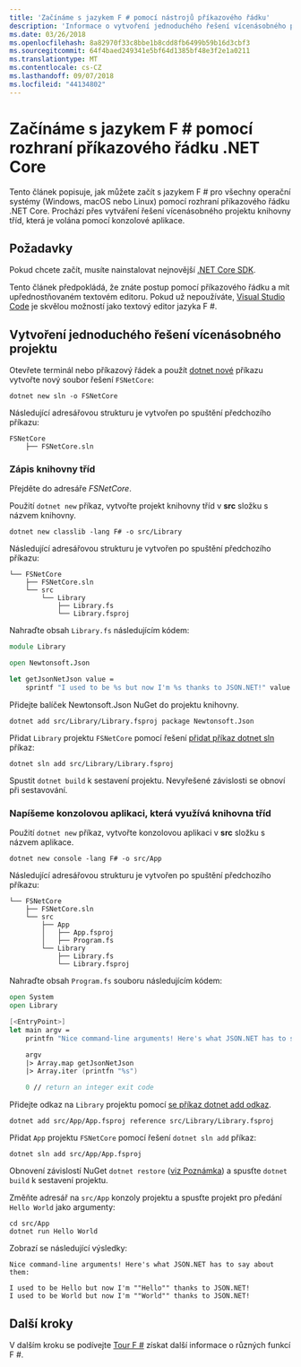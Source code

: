 ```yaml
---
title: 'Začínáme s jazykem F # pomocí nástrojů příkazového řádku'
description: 'Informace o vytvoření jednoduchého řešení vícenásobného projektu v F # s použitím rozhraní příkazového řádku .NET Core pro všechny operační systémy (Windows, macOs nebo Linux).'
ms.date: 03/26/2018
ms.openlocfilehash: 8a82970f33c8bbe1b8cdd8fb6499b59b16d3cbf3
ms.sourcegitcommit: 64f4baed249341e5bf64d1385bf48e3f2e1a0211
ms.translationtype: MT
ms.contentlocale: cs-CZ
ms.lasthandoff: 09/07/2018
ms.locfileid: "44134802"
---
```

# <a name="get-started-with-f-with-the-net-core-cli"></a>Začínáme s jazykem F # pomocí rozhraní příkazového řádku .NET Core

Tento článek popisuje, jak můžete začít s jazykem F # pro všechny operační systémy (Windows, macOS nebo Linux) pomocí rozhraní příkazového řádku .NET Core. Prochází přes vytváření řešení vícenásobného projektu knihovny tříd, která je volána pomocí konzolové aplikace.

## <a name="prerequisites"></a>Požadavky

Pokud chcete začít, musíte nainstalovat nejnovější [.NET Core SDK](https://www.microsoft.com/net/download/).

Tento článek předpokládá, že znáte postup pomocí příkazového řádku a mít upřednostňovaném textovém editoru. Pokud už nepoužíváte, [Visual Studio Code](get-started-vscode.md) je skvělou možností jako textový editor jazyka F #.

## <a name="build-a-simple-multi-project-solution"></a>Vytvoření jednoduchého řešení vícenásobného projektu

Otevřete terminál nebo příkazový řádek a použít [dotnet nové](../../core/tools/dotnet-new.md) příkazu vytvořte nový soubor řešení `FSNetCore`:

```console
dotnet new sln -o FSNetCore
```

Následující adresářovou strukturu je vytvořen po spuštění předchozího příkazu:

```console
FSNetCore
    ├── FSNetCore.sln
```

### <a name="write-a-class-library"></a>Zápis knihovny tříd

Přejděte do adresáře *FSNetCore*.

Použití `dotnet new` příkaz, vytvořte projekt knihovny tříd v **src** složku s názvem knihovny.

```console
dotnet new classlib -lang F# -o src/Library
```

Následující adresářovou strukturu je vytvořen po spuštění předchozího příkazu:

```console
└── FSNetCore
    ├── FSNetCore.sln
    └── src
        └── Library
            ├── Library.fs
            └── Library.fsproj
```

Nahraďte obsah `Library.fs` následujícím kódem:

```fsharp
module Library

open Newtonsoft.Json

let getJsonNetJson value =
    sprintf "I used to be %s but now I'm %s thanks to JSON.NET!" value (JsonConvert.SerializeObject(value))
```

Přidejte balíček Newtonsoft.Json NuGet do projektu knihovny.

```console
dotnet add src/Library/Library.fsproj package Newtonsoft.Json
```

Přidat `Library` projektu `FSNetCore` pomocí řešení [přidat příkaz dotnet sln](../../core/tools/dotnet-sln.md) příkaz:

```console
dotnet sln add src/Library/Library.fsproj
```

Spustit `dotnet build` k sestavení projektu. Nevyřešené závislosti se obnoví při sestavování.

### <a name="write-a-console-application-that-consumes-the-class-library"></a>Napíšeme konzolovou aplikaci, která využívá knihovna tříd

Použití `dotnet new` příkaz, vytvořte konzolovou aplikaci v **src** složku s názvem aplikace.

```console
dotnet new console -lang F# -o src/App
```

Následující adresářovou strukturu je vytvořen po spuštění předchozího příkazu:

```console
└── FSNetCore
    ├── FSNetCore.sln
    └── src
        ├── App
        │   ├── App.fsproj
        │   ├── Program.fs
        └── Library
            ├── Library.fs
            └── Library.fsproj
```

Nahraďte obsah `Program.fs` souboru následujícím kódem:

```fsharp
open System
open Library

[<EntryPoint>]
let main argv =
    printfn "Nice command-line arguments! Here's what JSON.NET has to say about them:"

    argv
    |> Array.map getJsonNetJson
    |> Array.iter (printfn "%s")

    0 // return an integer exit code
```

Přidejte odkaz na `Library` projektu pomocí [se příkaz dotnet add odkaz](../../core/tools/dotnet-add-reference.md).

```console
dotnet add src/App/App.fsproj reference src/Library/Library.fsproj
```

Přidat `App` projektu `FSNetCore` pomocí řešení `dotnet sln add` příkaz:

```console
dotnet sln add src/App/App.fsproj
```

Obnovení závislostí NuGet `dotnet restore` ([viz Poznámka](#dotnet-restore-note)) a spusťte `dotnet build` k sestavení projektu.

Změňte adresář na `src/App` konzoly projektu a spusťte projekt pro předání `Hello World` jako argumenty:

```console
cd src/App
dotnet run Hello World
```

Zobrazí se následující výsledky:

```console
Nice command-line arguments! Here's what JSON.NET has to say about them:

I used to be Hello but now I'm ""Hello"" thanks to JSON.NET!
I used to be World but now I'm ""World"" thanks to JSON.NET!
```

## <a name="next-steps"></a>Další kroky

V dalším kroku se podívejte [Tour F #](../tour.md) získat další informace o různých funkcí F #.
